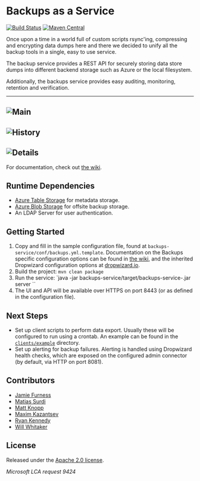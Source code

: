 # Backups as a Service
[![Build Status](https://api.travis-ci.org/yammer/backups.png?branch=master)](https://travis-ci.org/yammer/backups?branch=master)
[![Maven Central](https://maven-badges.herokuapp.com/maven-central/com.yammer.backups/backups-service/badge.png)](https://maven-badges.herokuapp.com/maven-central/com.yammer.backups/backups-service)

Once upon a time in a world full of custom scripts rsync'ing, compressing and encrypting data dumps 
here and there we decided to unify all the backup tools in a single, easy to use service.

The backup service provides a REST API for securely storing data store dumps into different backend
storage such as Azure or the local filesystem.

Additionally, the backups service provides easy auditing, monitoring, retention and verification.

----
![Main](https://raw.githubusercontent.com/yammer/backups/master/backups-service/screenshots/main.png)
----
![History](https://raw.githubusercontent.com/yammer/backups/master/backups-service/screenshots/history.png)
----
![Details](https://raw.githubusercontent.com/yammer/backups/master/backups-service/screenshots/details.png)
----

For documentation, check out [the wiki](https://github.com/yammer/backups/wiki).

## Runtime Dependencies

* [Azure Table Storage](http://azure.microsoft.com/en-us/documentation/articles/storage-introduction/) for metadata storage.
* [Azure Blob Storage](http://azure.microsoft.com/en-us/documentation/articles/storage-introduction/) for offsite backup storage.
* An LDAP Server for user authentication.

## Getting Started

1. Copy and fill in the sample configuration file, found at `backups-service/conf/backups.yml.template`. Documentation on the Backups specific configuration options can be found in [the wiki](https://github.com/yammer/backups/wiki/Configuration), and the inherited Dropwizard configuration options at [dropwizard.io](http://dropwizard.io/manual/configuration.html).
2. Build the project: `mvn clean package`
3. Run the service: `java -jar backups-service/target/backups-service-<version>.jar server <configuration file path>``
4. The UI and API will be available over HTTPS on port 8443 (or as defined in the configuration file).

## Next Steps

* Set up client scripts to perform data export. Usually these will be configured to run using a crontab. An example can be found in the [`clients/example`](https://github.com/yammer/backups/tree/master/clients/example) directory.
* Set up alerting for backup failures. Alerting is handled using Dropwizard health checks, which are exposed on the configured admin connector (by default, via HTTP on port 8081).

## Contributors

* [Jamie Furness](https://github.com/reines)
* [Matias Surdi](https://github.com/msurdi)
* [Matt Knopp](https://github.com/mhat)
* [Maxim Kazantsev](https://github.com/mkazantsev)
* [Ryan Kennedy](https://github.com/ryankennedy)
* [Will Whitaker](https://github.com/willwhitaker)

## License

Released under the [Apache 2.0 license](http://www.apache.org/licenses/LICENSE-2.0.html).

_Microsoft LCA request 9424_
